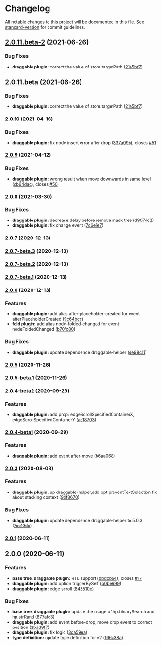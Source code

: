 # Changelog

All notable changes to this project will be documented in this file. See [standard-version](https://github.com/conventional-changelog/standard-version) for commit guidelines.

## [2.0.11.beta-2](https://github.com/phphe/he-tree-vue/compare/v2.0.10...v2.0.11.beta-2) (2021-06-26)


### Bug Fixes

* **draggable plugin:** correct the value of store.targetPath ([21a5bf7](https://github.com/phphe/he-tree-vue/commit/21a5bf700048e90ed03a31397c797aa41c104fbe))

## [2.0.11.beta](https://github.com/phphe/he-tree-vue/compare/v2.0.10...v2.0.11.beta) (2021-06-26)


### Bug Fixes

* **draggable plugin:** correct the value of store.targetPath ([21a5bf7](https://github.com/phphe/he-tree-vue/commit/21a5bf700048e90ed03a31397c797aa41c104fbe))

### [2.0.10](https://github.com/phphe/he-tree-vue/compare/v2.0.9...v2.0.10) (2021-04-16)


### Bug Fixes

* **draggable plugin:** fix node insert error after drop ([337a09b](https://github.com/phphe/he-tree-vue/commit/337a09baf8ef88532c102a3e414905e7e3e850aa)), closes [#51](https://github.com/phphe/he-tree-vue/issues/51)

### [2.0.9](https://github.com/phphe/he-tree-vue/compare/v2.0.8...v2.0.9) (2021-04-12)


### Bug Fixes

* **draggable plugin:** wrong result when move downwards in same level ([cb64dac](https://github.com/phphe/he-tree-vue/commit/cb64dac830c6b2b5e962a556895e3cfd8bddb2a6)), closes [#50](https://github.com/phphe/he-tree-vue/issues/50)

### [2.0.8](https://github.com/phphe/he-tree-vue/compare/v2.0.7...v2.0.8) (2021-03-30)


### Bug Fixes

* **draggable plugin:** decrease delay before remove mask tree ([d9074c2](https://github.com/phphe/he-tree-vue/commit/d9074c27e848139186ad9a694d6da70f6e2a4517))
* **draggable plugin:** fix change event ([7c6e1e7](https://github.com/phphe/he-tree-vue/commit/7c6e1e7ba17d26ff76e323d73085063e5b3578c7))

### [2.0.7](https://github.com/phphe/he-tree-vue/compare/v2.0.7-beta.3...v2.0.7) (2020-12-13)

### [2.0.7-beta.3](https://github.com/phphe/he-tree-vue/compare/v2.0.7-beta.2...v2.0.7-beta.3) (2020-12-13)

### [2.0.7-beta.2](https://github.com/phphe/he-tree-vue/compare/v2.0.7-beta.1...v2.0.7-beta.2) (2020-12-13)

### [2.0.7-beta.1](https://github.com/phphe/he-tree-vue/compare/v2.0.6...v2.0.7-beta.1) (2020-12-13)

### [2.0.6](https://github.com/phphe/he-tree-vue/compare/v2.0.5...v2.0.6) (2020-12-13)


### Features

* **draggable plugin:** add alias after-placeholder-created for event afterPlaceholderCreated ([9c64bcc](https://github.com/phphe/he-tree-vue/commit/9c64bcce6a576beb49bebd56c4126057466da366))
* **fold plugin:** add alias node-folded-changed for event nodeFoldedChanged ([b70fc80](https://github.com/phphe/he-tree-vue/commit/b70fc80a40b035aad2cbd79d0f40b990375074a6))


### Bug Fixes

* **draggable plugin:** update dependence draggable-helper ([de98c11](https://github.com/phphe/he-tree-vue/commit/de98c114e1a22cf32d0521c86d016779028c50cd))

### [2.0.5](https://github.com/phphe/he-tree-vue/compare/v2.0.5-beta.1...v2.0.5) (2020-11-26)

### [2.0.5-beta.1](https://github.com/phphe/he-tree-vue/compare/v2.0.4-beta2...v2.0.5-beta.1) (2020-11-26)

### [2.0.4-beta2](https://github.com/phphe/he-tree-vue/compare/v2.0.4-beta1...v2.0.4-beta2) (2020-09-29)


### Features

* **draggable plugin:** add prop: edgeScrollSpecifiedContainerX, edgeScrollSpecifiedContainerY ([ae18703](https://github.com/phphe/he-tree-vue/commit/ae187039baf5ecb99d2006183254441bbfb2d644))

### [2.0.4-beta1](https://github.com/phphe/he-tree-vue/compare/v2.0.3...v2.0.4-beta1) (2020-09-29)


### Features

* **draggable plugin:** add event after-move ([b6aa068](https://github.com/phphe/he-tree-vue/commit/b6aa068b5eff1260808fc5401e44f2d5a8287fef))

### [2.0.3](https://github.com/phphe/he-tree-vue/compare/v2.0.1...v2.0.3) (2020-08-08)


### Features

* **draggable plugin:** up draggable-helper,add opt preventTextSelection fix about stacking context ([9df8670](https://github.com/phphe/he-tree-vue/commit/9df8670fa95b7bbdb4cac72cb533bccffdb90a36))


### Bug Fixes

* **draggable plugin:** update dependence draggable-helper to 5.0.3 ([7cc19de](https://github.com/phphe/he-tree-vue/commit/7cc19deb1cb5360f85898bbf8414a24c93668c31))

### [2.0.1](https://github.com/phphe/he-tree-vue/compare/v2.0.0...v2.0.1) (2020-06-11)

## 2.0.0 (2020-06-11)


### Features

* **base tree, draggable plugin:** RTL support ([bbdcba4](https://github.com/phphe/he-tree-vue/commit/bbdcba4b1eceef6596e3628f1dd5180ddc4dc090)), closes [#17](https://github.com/phphe/he-tree-vue/issues/17)
* **draggable plugin:** add option triggerBySelf ([b0be699](https://github.com/phphe/he-tree-vue/commit/b0be699d27f309d634a25aa2a88a074d5d6693b4))
* **draggable plugin:** edge scroll ([843510e](https://github.com/phphe/he-tree-vue/commit/843510e1d66e1e66abf4c9643490fd8d65fe514e))


### Bug Fixes

* **base tree, draggable plugin:** update the usage of hp.binarySearch and hp.strRand ([877afc3](https://github.com/phphe/he-tree-vue/commit/877afc30983e1049d66438814f514e6ac5b27e51))
* **draggable plugin:** add event before-drop, move drop event to correct position ([2bad9f7](https://github.com/phphe/he-tree-vue/commit/2bad9f7ea91ae70380a6015acd4a3c1bfc109b62))
* **draggable plugin:** fix logic ([3ca59ea](https://github.com/phphe/he-tree-vue/commit/3ca59eae745a1ebca79a4054b896fed9288d0bd3))
* **type definition:** update type definition for v2 ([f66a38a](https://github.com/phphe/he-tree-vue/commit/f66a38a0131a8b42375f88f9fc75c8a906ed18e7))